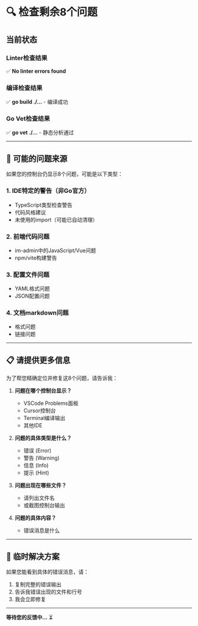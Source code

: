 # 🔍 检查剩余8个问题

## 当前状态

### Linter检查结果
✅ **No linter errors found**

### 编译检查结果
✅ **go build ./...** - 编译成功

### Go Vet检查结果
✅ **go vet ./...** - 静态分析通过

---

## 🤔 可能的问题来源

如果您的控制台仍显示8个问题，可能是以下类型：

### 1. IDE特定的警告（非Go官方）
- TypeScript类型检查警告
- 代码风格建议
- 未使用的import（可能已自动清理）

### 2. 前端代码问题
- im-admin中的JavaScript/Vue问题
- npm/vite构建警告

### 3. 配置文件问题
- YAML格式问题
- JSON配置问题

### 4. 文档markdown问题
- 格式问题
- 链接问题

---

## 📋 请提供更多信息

为了帮您精确定位并修复这8个问题，请告诉我：

1. **问题在哪个控制台显示？**
   - VSCode Problems面板
   - Cursor控制台
   - Terminal编译输出
   - 其他IDE

2. **问题的具体类型是什么？**
   - 错误 (Error)
   - 警告 (Warning)
   - 信息 (Info)
   - 提示 (Hint)

3. **问题出现在哪些文件？**
   - 请列出文件名
   - 或截图控制台输出

4. **问题的具体内容？**
   - 错误消息是什么

---

## 🔧 临时解决方案

如果您能看到具体的错误消息，请：

1. 复制完整的错误输出
2. 告诉我错误出现的文件和行号
3. 我会立即修复

---

**等待您的反馈中...** ⏳

